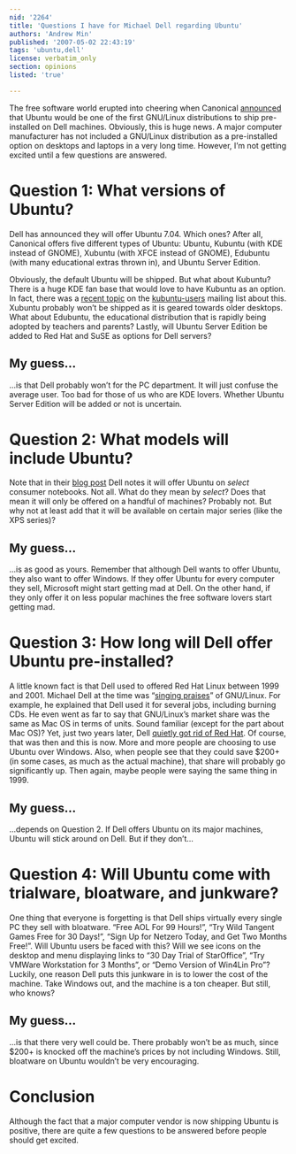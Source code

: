 ```yaml
---
nid: '2264'
title: 'Questions I have for Michael Dell regarding Ubuntu'
authors: 'Andrew Min'
published: '2007-05-02 22:43:19'
tags: 'ubuntu,dell'
license: verbatim_only
section: opinions
listed: 'true'

---
```

The free software world erupted into cheering when Canonical [announced](http://www.ubuntu.com/news/dell-to-offer-ubuntu) that Ubuntu would be one of the first GNU/Linux distributions to ship pre-installed on Dell machines.  Obviously, this is huge news.  A major computer manufacturer has not included a GNU/Linux distribution as a pre-installed option on desktops and laptops in a very long time.  However, I’m not getting excited until a few questions are answered.


# Question 1: What versions of Ubuntu?

Dell has announced they will offer Ubuntu 7.04.  Which ones?  After all, Canonical offers five different types of Ubuntu: Ubuntu, Kubuntu (with KDE instead of GNOME), Xubuntu (with XFCE instead of GNOME), Edubuntu (with many educational extras thrown in), and Ubuntu Server Edition.

Obviously, the default Ubuntu will be shipped.  But what about Kubuntu?  There is a huge KDE fan base that would love to have Kubuntu as an option.  In fact, there was a [recent topic](https://lists.ubuntu.com/archives/kubuntu-users/2007-May/016214.html) on the [kubuntu-users](https://lists.ubuntu.com/mailman/listinfo/kubuntu-users) mailing list about this.  Xubuntu probably won’t be shipped as it is geared towards older desktops.  What about Edubuntu, the educational distribution that is rapidly being adopted by teachers and parents?  Lastly, will Ubuntu Server Edition be added to Red Hat and SuSE as options for Dell servers?


## My guess...

...is that Dell probably won’t for the PC department.  It will just confuse the average user.  Too bad for those of us who are KDE lovers.  Whether Ubuntu Server Edition will be added or not is uncertain.


# Question 2: What models will include Ubuntu?

Note that in their [blog post](http://direct2dell.com/one2one/archive/2007/05/01/13147.aspx) Dell notes it will offer Ubuntu on _select_ consumer notebooks.  Not all.  What do they mean by _select_?  Does that mean it will only be offered on a handful of machines?  Probably not.  But why not at least add that it will be available on certain major series (like the XPS series)?


## My guess...

...is as good as yours.  Remember that although Dell wants to offer Ubuntu, they also want to offer Windows.  If they offer Ubuntu for every computer they sell, Microsoft might start getting mad at Dell.  On the other hand, if they only offer it on less popular machines the free software lovers start getting mad.


# Question 3: How long will Dell offer Ubuntu pre-installed?

A little known fact is that Dell used to offered Red Hat Linux between 1999 and 2001.  Michael Dell at the time was “[singing praises](http://news.zdnet.com/2100-9595_22-523040.html)” of GNU/Linux.  For example, he explained that Dell used it for several jobs, including burning CDs.  He even went as far to say that GNU/Linux’s market share was the same as Mac OS in terms of units.  Sound familiar (except for the part about Mac OS)?  Yet, just two years later, Dell [quietly got rid of Red Hat](http://www.pcworld.com/article/id,56943-page,1/article.html).  Of course, that was then and this is now.  More and more people are choosing to use Ubuntu over Windows.  Also, when people see that they could save $200+ (in some cases, as much as the actual machine), that share will probably go significantly up.  Then again, maybe people were saying the same thing in 1999.


## My guess...

...depends on Question 2.  If Dell offers Ubuntu on its major machines, Ubuntu will stick around on Dell.  But if they don’t...


# Question 4: Will Ubuntu come with trialware, bloatware, and junkware?

One thing that everyone is forgetting is that Dell ships virtually every single PC they sell with bloatware.  “Free AOL For 99 Hours!”,  “Try Wild Tangent Games Free for 30 Days!”,  “Sign Up for Netzero Today, and Get Two Months Free!”.  Will Ubuntu users be faced with this?  Will we see icons on the desktop and menu displaying links to “30 Day Trial of StarOffice”, “Try VMWare Workstation for 3 Months”, or “Demo Version of Win4Lin Pro”?  Luckily, one reason Dell puts this junkware in is to lower the cost of the machine.  Take Windows out, and the machine is a ton cheaper.  But still, who knows?


## My guess...

...is that there very well could be.  There probably won’t be as much, since $200+ is knocked off the machine’s prices by not including Windows.  Still, bloatware on Ubuntu wouldn’t be very encouraging.


# Conclusion

Although the fact that a major computer vendor is now shipping Ubuntu is positive, there are quite a few questions to be answered before people should get excited.


